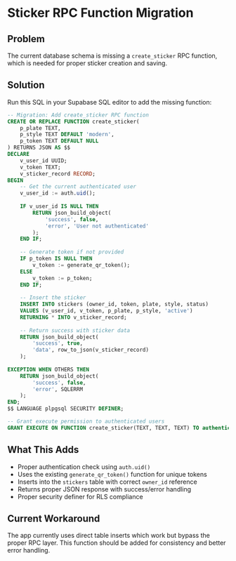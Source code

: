 # Sticker RPC Function Migration

## Problem
The current database schema is missing a `create_sticker` RPC function, which is needed for proper sticker creation and saving.

## Solution
Run this SQL in your Supabase SQL editor to add the missing function:

```sql
-- Migration: Add create_sticker RPC function
CREATE OR REPLACE FUNCTION create_sticker(
    p_plate TEXT,
    p_style TEXT DEFAULT 'modern',
    p_token TEXT DEFAULT NULL
) RETURNS JSON AS $$
DECLARE
    v_user_id UUID;
    v_token TEXT;
    v_sticker_record RECORD;
BEGIN
    -- Get the current authenticated user
    v_user_id := auth.uid();
    
    IF v_user_id IS NULL THEN
        RETURN json_build_object(
            'success', false, 
            'error', 'User not authenticated'
        );
    END IF;
    
    -- Generate token if not provided
    IF p_token IS NULL THEN
        v_token := generate_qr_token();
    ELSE
        v_token := p_token;
    END IF;
    
    -- Insert the sticker
    INSERT INTO stickers (owner_id, token, plate, style, status)
    VALUES (v_user_id, v_token, p_plate, p_style, 'active')
    RETURNING * INTO v_sticker_record;
    
    -- Return success with sticker data
    RETURN json_build_object(
        'success', true,
        'data', row_to_json(v_sticker_record)
    );
    
EXCEPTION WHEN OTHERS THEN
    RETURN json_build_object(
        'success', false, 
        'error', SQLERRM
    );
END;
$$ LANGUAGE plpgsql SECURITY DEFINER;

-- Grant execute permission to authenticated users
GRANT EXECUTE ON FUNCTION create_sticker(TEXT, TEXT, TEXT) TO authenticated;
```

## What This Adds
- Proper authentication check using `auth.uid()`
- Uses the existing `generate_qr_token()` function for unique tokens
- Inserts into the `stickers` table with correct `owner_id` reference
- Returns proper JSON response with success/error handling
- Proper security definer for RLS compliance

## Current Workaround
The app currently uses direct table inserts which work but bypass the proper RPC layer. This function should be added for consistency and better error handling. 